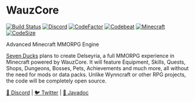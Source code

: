 # WauzCore
[![Build Status](https://github.com/SevenDucks/WauzCore/actions/workflows/maven-build.yml/badge.svg)](https://github.com/SevenDucks/WauzCore/actions/workflows/maven-build.yml)
[![Discord](https://img.shields.io/discord/212147184999596032)](https://discord.gg/dhHJp5a)
[![CodeFactor](https://www.codefactor.io/repository/github/sevenducks/wauzcore/badge)](https://www.codefactor.io/repository/github/sevenducks/wauzcore)
[![Codebeat](https://codebeat.co/badges/54809851-9b0b-4970-a486-754de395c884)](https://codebeat.co/projects/github-com-sevenducks-wauzcore-master)
[![Minecraft](https://img.shields.io/badge/Minecraft-PaperMC%201.17.1-orange.svg)](https://papermc.io/downloads#Paper-1.17)
[![CodeSize](https://img.shields.io/github/languages/code-size/SevenDucks/WauzCore)](https://shields.io/category/size)

Advanced Minecraft MMORPG Engine

[Seven Ducks](https://github.com/SevenDucks) plans to create Delseyria,
a full MMORPG experience in Minecraft powered by WauzCore.
It will feature Equipment, Skills, Quests, Shops, Dungeons, Bosses, Pets, Achievements and much more,
all without the need for mods or data packs.
Unlike Wynncraft or other RPG projects, the code will be completely open source.

<a href="https://discord.gg/dhHJp5a">💬 Discord</a> |
<a href="https://twitter.com/wauzmons">🐦 Twitter</a> |
<a href="https://sevenducks.github.io/WauzCore/">📙 Javadoc</a>
